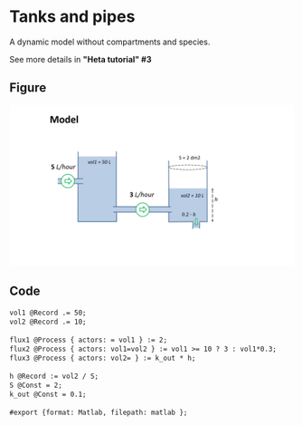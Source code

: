 # Tanks and pipes

A dynamic model without compartments and species.

See more details in **"Heta tutorial" #3**

## Figure
![tanks-and-pipes](./tanks-and-pipes.png)

## Code

```heta
vol1 @Record .= 50;
vol2 @Record .= 10;

flux1 @Process { actors: = vol1 } := 2;
flux2 @Process { actors: vol1=vol2 } := vol1 >= 10 ? 3 : vol1*0.3;
flux3 @Process { actors: vol2= } := k_out * h;

h @Record := vol2 / S;
S @Const = 2;
k_out @Const = 0.1;

#export {format: Matlab, filepath: matlab };
```
